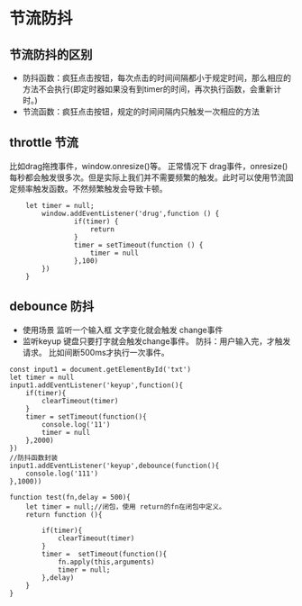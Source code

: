 # 节流防抖

## 节流防抖的区别

- 防抖函数：疯狂点击按钮，每次点击的时间间隔都小于规定时间，那么相应的方法不会执行(即定时器如果没有到timer的时间，再次执行函数，会重新计时。)
- 节流函数：疯狂点击按钮，规定的时间间隔内只触发一次相应的方法

## throttle 节流

比如drag拖拽事件，window.onresize()等。
正常情况下 drag事件，onresize() 每秒都会触发很多次。但是实际上我们并不需要频繁的触发。此时可以使用节流固定频率触发函数。不然频繁触发会导致卡顿。

```
    let timer = null;
        window.addEventListener('drug',function () {
                if(timer) {
                    return
                }
                timer = setTimeout(function () {
                    timer = null
                },100)
        })
    }
```
## debounce 防抖

- 使用场景 监听一个输入框 文字变化就会触发 change事件
- 监听keyup 键盘只要打字就会触发change事件。
防抖：用户输入完，才触发请求。 比如间断500ms才执行一次事件。

```
const input1 = document.getElementById('txt') 
let timer = null
input1.addEventListener('keyup',function(){
    if(timer){
        clearTimeout(timer)
    }
    timer = setTimeout(function(){
        console.log('11')
        timer = null
    },2000)
})
//防抖函数封装
input1.addEventListener('keyup',debounce(function(){
    console.log('111')
},1000))

function test(fn,delay = 500){
    let timer = null;//闭包，使用 return的fn在闭包中定义。
    return function (){
        
        if(timer){
            clearTimeout(timer)
        }
        timer =  setTimeout(function(){
            fn.apply(this,arguments)
            timer = null;
        },delay)
    }
}
```


